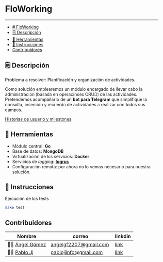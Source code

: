# FloWorking
------------------------------------
- [# FloWorking](#-floworking)
- [🗒 Descripción](#-descripción)
- [🔧 Herramientas](#-herramientas)
- [📝 Instrucciones](#-instrucciones)
- [Contribuidores](#contribuidores)


## 🗒 Descripción
Problema a resolver: Planificación y organización de actividades.

Como solución emplearemos un módulo encargado de llevar cabo la administración (basada en operacinoes CRUD) de las actividades. Pretendemos acompañarlo de un **bot para Telegram** que simplifique la consulta, inserción y recuerdo de actividades a realizar con todos sus campos.

[Historias de usuario y milestones](https://github.com/PalomitaTeam/FloWorking/blob/master/docs/hu-milestone.md)

## 🔧 Herramientas
- Módulo central: **Go**
- Base de datos: **MongoDB**
- Virtualización de los servicios: **Docker**
- Servicios de _logging_: [**logrus**](https://github.com/sirupsen/logrus)
- Configuración remota: por ahora no lo vemos necesario para nuestra solución.

## 📝 Instrucciones
Ejecución de los tests
```sh
make test
```

## Contribuidores
| Nombre | correo | linkdin |
|--------|--------|---------|
|👨‍💻 [Ángel Gómez](https://github.com/Angelgf22)| angelgf2207@gmail.com | [link](https://www.linkedin.com/in/%C3%A1ngel-g%C3%B3mez-ferrer-737761207/)|
|👨‍💻 [Pablo Jj](https://github.com/pablojj1808) | pablojjinfo@gmail.com |[link](https://www.linkedin.com/in/pablo-jj-60b262132/)|
